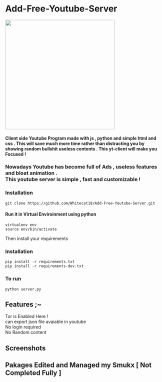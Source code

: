 # Add-Free-Youtube-Server

<a href="https://github.com/Whitecat18"><img src="https://thumbs.dreamstime.com/b/yt-logo-monogram-up-to-down-style-negative-space-design-template-isolated-black-background-176439284.jpg" height=350></a>

<h4> Client side Youtube Program made with js , python and simple html and css . This will save much more time rather than distracting you by showing random bullshit useless contents . This yt-client will make you Focused !</h4>
<h3>Nowadays Youtube has become full of Ads , useless features and bloat animation . <br>
This youtube server is simple , fast and customizable ! 

### Installation
 
    git clone https://github.com/Whitecat18/Add-Free-Youtube-Server.git

<h4> Run it in Virtual Enviroinment using python </h4>

`virtualenv env` <br>
`source env/bin/activate`

Then install your requirements
### Installation

`pip install -r requirements.txt` <br>
`pip install -r requirements-dev.txt`

### To run 
`python server.py`




## Features ;~
Tor is Enabled Here !<br>
can export json file avaiable in youtube<br>
No login required<br>
No Random content


## Screenshots


## Pakages Edited and Managed my Smukx [ Not Completed Fully ] 







      
